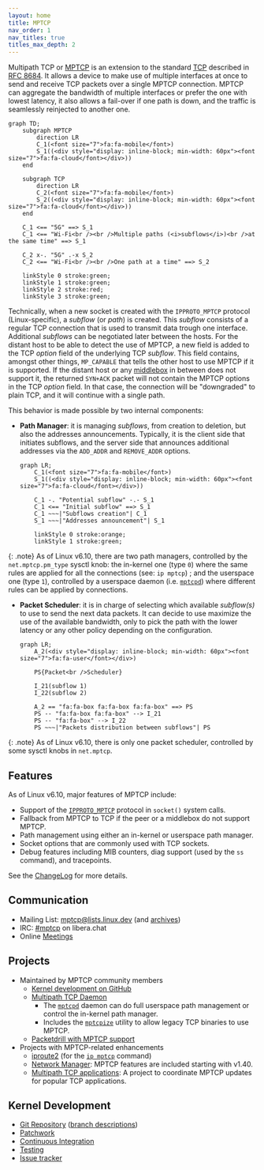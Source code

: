 ```yaml
---
layout: home
title: MPTCP
nav_order: 1
nav_titles: true
titles_max_depth: 2
---
```


Multipath TCP or [MPTCP](https://en.wikipedia.org/wiki/Multipath_TCP) is an
extension to the standard [TCP](https://en.wikipedia.org/wiki/Transmission_Control_Protocol)
described in [RFC 8684](https://www.rfc-editor.org/rfc/rfc8684.html). It allows
a device to make use of multiple interfaces at once to send and receive TCP
packets over a single MPTCP connection. MPTCP can aggregate the bandwidth of
multiple interfaces or prefer the one with lowest latency, it also allows a
fail-over if one path is down, and the traffic is seamlessly reinjected to
another one.

```mermaid
graph TD;
    subgraph MPTCP
        direction LR
        C_1(<font size="7">fa:fa-mobile</font>)
        S_1((<div style="display: inline-block; min-width: 60px"><font size="7">fa:fa-cloud</font></div>))
    end

    subgraph TCP
        direction LR
        C_2(<font size="7">fa:fa-mobile</font>)
        S_2((<div style="display: inline-block; min-width: 60px"><font size="7">fa:fa-cloud</font></div>))
    end

    C_1 <== "5G" ==> S_1
    C_1 <== "Wi-Fi<br /><br />Multiple paths (<i>subflows</i>)<br />at the same time" ==> S_1

    C_2 x-. "5G" .-x S_2
    C_2 <== "Wi-Fi<br /><br />One path at a time" ==> S_2

    linkStyle 0 stroke:green;
    linkStyle 1 stroke:green;
    linkStyle 2 stroke:red;
    linkStyle 3 stroke:green;
```

Technically, when a new socket is created with the `IPPROTO_MPTCP` protocol
(Linux-specific), a *subflow* (or *path*) is created. This *subflow* consists of
a regular TCP connection that is used to transmit data trough one interface.
Additional *subflows* can be negotiated later between the hosts. For the distant
host to be able to detect the use of MPTCP, a new field is added to the TCP
*option* field of the underlying TCP *subflow*. This field contains, amongst
other things, `MP_CAPABLE` that tells the other host to use MPTCP if it is
supported. If the distant host or any [middlebox](https://en.wikipedia.org/wiki/Middlebox)
in between does not support it, the returned `SYN+ACK` packet will not contain
the MPTCP options in the TCP *option* field. In that case, the connection will
be "downgraded" to plain TCP, and it will continue with a single path.

This behavior is made possible by two internal components:
* **Path Manager**: it is managing *subflows*, from creation to deletion, but
  also the addresses announcements. Typically, it is the client side that
  initiates subflows, and the server side that announces additional addresses
  via the `ADD_ADDR` and `REMOVE_ADDR` options.

  ```mermaid
  graph LR;
      C_1(<font size="7">fa:fa-mobile</font>)
      S_1((<div style="display: inline-block; min-width: 60px"><font size="7">fa:fa-cloud</font></div>))

      C_1 -. "Potential subflow" -.- S_1
      C_1 <== "Initial subflow" ==> S_1
      C_1 ~~~|"Subflows creation"| C_1
      S_1 ~~~|"Addresses announcement"| S_1

      linkStyle 0 stroke:orange;
      linkStyle 1 stroke:green;
  ```

{: .note}
As of Linux v6.10, there are two path managers, controlled by the `net.mptcp.pm_type`
sysctl knob: the in-kernel one (type `0`) where the same rules are applied for
all the connections (see: `ip mptcp`) ; and the userspace one (type `1`),
controlled by a userspace daemon (i.e. [`mptcpd`](https://mptcpd.mptcp.dev/))
where different rules can be applied by connections.

* **Packet Scheduler**: it is in charge of selecting which available
  *subflow(s)* to use to send the next data packets. It can decide to use
  maximize the use of the available bandwidth, only to pick the path with the
  lower latency or any other policy depending on the configuration.

  ```mermaid
  graph LR;
      A_2(<div style="display: inline-block; min-width: 60px"><font size="7">fa:fa-user</font></div>)

      PS{Packet<br />Scheduler}

      I_21(subflow 1)
      I_22(subflow 2)

      A_2 == "fa:fa-box fa:fa-box fa:fa-box" ==> PS
      PS -- "fa:fa-box fa:fa-box" --> I_21
      PS -- "fa:fa-box" --> I_22
      PS ~~~|"Packets distribution between subflows"| PS
  ```

{: .note}
As of Linux v6.10, there is only one packet scheduler, controlled by some sysctl
knobs in `net.mptcp`.

## Features

As of Linux v6.10, major features of MPTCP include:

* Support of the [`IPPROTO_MPTCP`](implementation.html) protocol in `socket()` system calls.
* Fallback from MPTCP to TCP if the peer or a middlebox do not support MPTCP.
* Path management using either an in-kernel or userspace path manager.
* Socket options that are commonly used with TCP sockets.
* Debug features including MIB counters, diag support (used by the `ss` command),
  and tracepoints.

See the
[ChangeLog](https://github.com/multipath-tcp/mptcp_net-next/wiki/#changelog)
for more details.

## Communication

* Mailing List: mptcp@lists.linux.dev (and [archives](https://lore.kernel.org/mptcp))
* IRC: [#mptcp](https://web.libera.chat/?nick=mptcp-dev-guest?#mptcp) on libera.chat
* Online [Meetings](https://github.com/multipath-tcp/mptcp_net-next/wiki/Meetings)

## Projects

* Maintained by MPTCP community members
  * [Kernel development on GitHub](https://github.com/multipath-tcp/mptcp_net-next/)
  * [Multipath TCP Daemon](https://github.com/intel/mptcpd)
    * The [`mptcpd`](https://www.mankier.com/8/mptcpd) daemon can do full
      userspace path management or control the in-kernel path manager.
    * Includes the [`mptcpize`](https://www.mankier.com/8/mptcpize) utility to
      allow legacy TCP binaries to use MPTCP.
  * [Packetdrill with MPTCP support](https://github.com/multipath-tcp/packetdrill)
* Projects with MPTCP-related enhancements
  * [iproute2](https://wiki.linuxfoundation.org/networking/iproute2) (for the
    [`ip mptcp`](https://www.mankier.com/8/ip-mptcp) command)
  * [Network Manager](https://networkmanager.dev): MPTCP features are included
    starting with v1.40.
  * [Multipath TCP applications](https://github.com/mptcp-apps/): A project to
    coordinate MPTCP updates for popular TCP applications.

## Kernel Development

* [Git Repository](https://github.com/multipath-tcp/mptcp_net-next.git)
  ([branch descriptions](https://github.com/multipath-tcp/mptcp_net-next/wiki/Git-Branches))
* [Patchwork](https://patchwork.kernel.org/project/mptcp/)
* [Continuous Integration](https://github.com/multipath-tcp/mptcp_net-next/wiki/CI)
* [Testing](https://github.com/multipath-tcp/mptcp_net-next/wiki/Testing)
* [Issue tracker](https://github.com/multipath-tcp/mptcp_net-next/issues)
